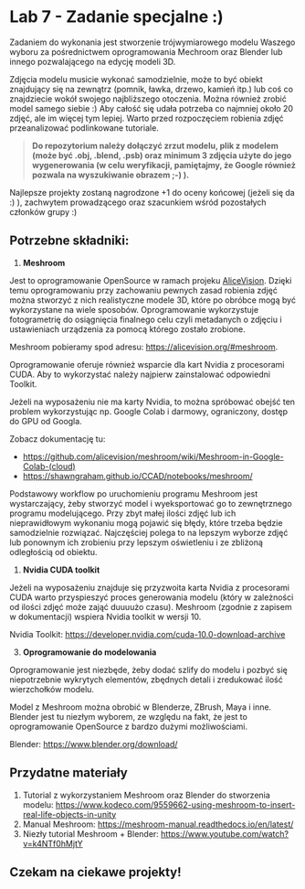 # Lab 7 - Zadanie specjalne :)

Zadaniem do wykonania jest stworzenie trójwymiarowego modelu Waszego wyboru za pośrednictwem oprogramowania Mechroom oraz Blender lub innego pozwalającego na edycję modeli 3D.

Zdjęcia modelu musicie wykonać samodzielnie, może to być obiekt znajdujący się na zewnątrz (pomnik, ławka, drzewo, kamień itp.) lub coś co znajdziecie wokół swojego najbliższego otoczenia. Można również zrobić model samego siebie :) Aby całość się udała potrzeba co najmniej około 20 zdjęć, ale im więcej tym lepiej. Warto przed rozpoczęciem robienia zdjęć przeanalizować podlinkowane tutoriale. 
> **Do repozytorium należy dołączyć zrzut modelu, plik z modelem (może być .obj, .blend, .psb) oraz minimum 3 zdjęcia użyte do jego wygenerowania (w celu weryfikacji, pamiętajmy, że Google również pozwala na wyszukiwanie obrazem ;-) ).**


Najlepsze projekty zostaną nagrodzone +1 do oceny końcowej (jeżeli się da :) ), zachwytem prowadzącego oraz szacunkiem wśród pozostałych członków grupy :)

## **Potrzebne składniki:**   
1. **Meshroom**

Jest to oprogramowanie OpenSource w ramach projeku [AliceVision](https://alicevision.org/). Dzięki temu oprogramowaniu przy zachowaniu pewnych zasad robienia zdjęć można stworzyć z nich realistyczne modele 3D, które po obróbce mogą być wykorzystane na wiele sposobów. Oprogramowanie wykorzystuje fotogrametrię do osiągnięcia finalnego celu czyli metadanych o zdjęciu i ustawieniach urządzenia za pomocą którego zostało zrobione.

Meshroom pobieramy spod adresu: https://alicevision.org/#meshroom.

Oprogramowanie oferuje również wsparcie dla kart Nvidia z procesorami CUDA. Aby to wykorzystać należy najpierw zainstalować odpowiedni Toolkit.

Jeżeli na wyposażeniu nie ma karty Nvidia, to można spróbować obejść ten problem wykorzystując np. Google Colab i darmowy, ograniczony, dostęp do GPU od Googla.

Zobacz dokumentację tu:
* https://github.com/alicevision/meshroom/wiki/Meshroom-in-Google-Colab-(cloud)
* https://shawngraham.github.io/CCAD/notebooks/meshroom/


Podstawowy workflow po uruchomieniu programu Meshroom jest wystarczający, żeby stworzyć model i wyeksportować go to zewnętrznego programu modelującego. Przy zbyt małej ilości zdjęć lub ich nieprawidłowym wykonaniu mogą pojawić się błędy, które trzeba będzie samodzielnie rozwiązać. Najczęściej polega to na lepszym wyborze zdjęć lub ponownym ich zrobieniu przy lepszym oświetleniu i ze zbliżoną odległością od obiektu.

1. **Nvidia CUDA toolkit**

Jeżeli na wyposażeniu znajduje się przyzwoita karta Nvidia z procesorami CUDA warto przyspieszyć proces generowania modelu (który w zależności od ilości zdjęć może zająć duuuużo czasu). Meshroom (zgodnie z zapisem w dokumentacji) wspiera Nvidia toolkit w wersji 10.

Nvidia Toolkit: https://developer.nvidia.com/cuda-10.0-download-archive

3. **Oprogramowanie do modelowania**

Oprogramowanie jest niezbęde, żeby dodać szlify do modelu i pozbyć się niepotrzebnie wykrytych elementów, zbędnych detali i zredukować ilość wierzchołków modelu.

Model z Meshroom można obrobić w Blenderze, ZBrush, Maya i inne. Blender jest tu niezłym wyborem, ze względu na fakt, że jest to oprogramowanie OpenSource z bardzo dużymi możliwościami.

Blender: https://www.blender.org/download/


## Przydatne materiały

1. Tutorial z wykorzystaniem Meshroom oraz Blender do stworzenia modelu: https://www.kodeco.com/9559662-using-meshroom-to-insert-real-life-objects-in-unity
2. Manual Meshroom: https://meshroom-manual.readthedocs.io/en/latest/
3. Niezły tutorial Meshroom + Blender: https://www.youtube.com/watch?v=k4NTf0hMjtY



## Czekam na ciekawe projekty!